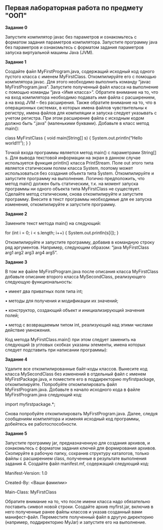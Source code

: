 ## Первая лабораторная работа по предмету "ООП"

**Задание 0** 

Запустите компилятор javac без параметров и ознакомьтесь с форматом задания параметров компилятора. 
Запустите программу java без параметров и ознакомьтесь с форматом задания параметров запуска виртуальной машины Java (JVM). 

**Задание 1**

Создайте файл MyFirstProgram.java, содержащий исходный код одного пустого класса с именем MyFirstClass. Откомпилируйте его с помощью компилятора javac. Для этого необходимо выполнить команду “javac MyFirstProgram.java”. Запустите полученный файл класса на выполнение с помощью команды “java <Имя класса>”.
Обратите внимание на то, что на вход компилятора необходимо подавать имя файла с расширением, а на вход JVM – без расширения.
Также обратите внимание на то, что в операционных системах, в которых имена файлов чувствительны к регистру, имена файлов для компиляции и запуска следует указывать с учетом регистра. При этом расширение файла с исходным кодом должно быть “.java” (маленькими буквами).
Добавьте в класс метод main():

class MyFirstClass {
	void main(String[] s) {
		System.out.println(“Hello world!!!”); 
	} 
}

Точкой входа программы является метод main() с параметрами String[] s.
Для вывода текстовой информации на экран в данном случае используется функция println() класса PrintStream. Поле out этого типа является статическим полем класса System, поэтому может использоваться без создания объекта типа System.
Откомпилируйте и запустите программу на выполнение.
Логично предположить, что метод main() должен быть статическим, т.к. на момент запуска программы ни одного объекта типа MyFirstClass не существует. Сделайте метод статическим, снова откомпилируйте и запустите программу.
Внесите в текст программы необходимые для ее запуска изменения, откомпилируйте и запустите программу.

**Задание 2**

Замените текст метода main() на следующий: 

for (int i = 0; i < s.length; i++) {
	System.out.println(s[i]);
}

Откомпилируйте и запустите программу, добавив в командную строку ряд аргументов. Например, следующим образом: “java MyFirstClass arg1 arg2 arg3 arg4 arg5”.

**Задание 3**

В том же файле MyFirstProgram.java после описания класса MyFirstClass добавьте описание второго класса MySecondClass, реализующего следующую функциональность:

•	имеет два приватных поля типа int;

•	методы для получения и модификации их значений;

•	конструктор, создающий объект и инициализирующий значения полей;

•	метод с возвращаемым типом int, реализующий над этими числами действие умножения.

Код метода MyFirstClass.main() при этом следует заменить на следующий (в угловых скобках указаны элементы, имена которых следует подставить при написании программы):

**Задание 4**

Удалите все откомпилированные байт-коды классов. Вынесите код класса MySecondClass без изменений в отдельный файл с именем MyFirstPackage.java, и поместите его в поддиректорию myfirstpackage, откомпилируйте. Попробуйте откомпилировать файл MyFirstProgram.java.
Добавьте в начало исходного кода в файле MyFirstProgram.java следующий код:

import myfirstpackage.*;

Снова попробуйте откомпилировать MyFirstProgram.java. Далее, следуя сообщениям компилятора и изменяя исходный код программы, добейтесь ее работоспособности.

**Задание 5**

Запустите программу jar, предназначенную для создания архивов, и ознакомьтесь с форматом задания ключей для формирования архивов.
Скопируйте в рабочую папку, сохранив структуру каталогов, только файлы с расширением class, полученные в результате выполнения задания 4.
Создайте файл manifest.mf, содержащий следующий код:

Manifest-Version: 1.0

Created-By: <Ваши фамилии>

Main-Class: MyFirstClass

Обратите внимание на то, что после имени класса надо обязательно поставить символ новой строки.
Создайте архив myfirst.jar, включив в него полученные ранее файлы классов и указав созданный вами манифест-файл. Переместите полученный файл в другую директорию (например, поддиректорию MyJar) и запустите его на выполнение.

